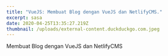 ```yaml
---
title: "VueJS: Membuat Blog dengan VueJS dan NetlifyCMS."
excerpt: sasa
date: 2020-04-25T13:35:27.219Z
thumbnail: /uploads/external-content.duckduckgo.com.jpeg
---
```

Membuat Blog dengan VueJS dan NetlifyCMS